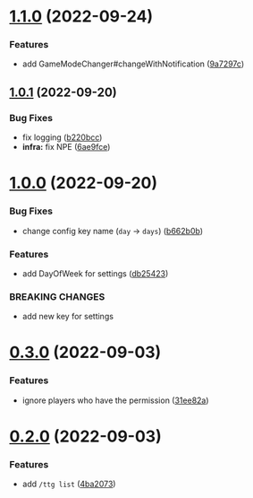 # [1.1.0](https://github.com/GiganticMinecraft/TimeToGo/compare/v1.0.1...v1.1.0) (2022-09-24)


### Features

* add GameModeChanger#changeWithNotification ([9a7297c](https://github.com/GiganticMinecraft/TimeToGo/commit/9a7297c742bbed31c5a288f464a571dff47250c0))



## [1.0.1](https://github.com/GiganticMinecraft/TimeToGo/compare/v1.0.0...v1.0.1) (2022-09-20)


### Bug Fixes

* fix logging ([b220bcc](https://github.com/GiganticMinecraft/TimeToGo/commit/b220bcc9ada771eef5469b8999ecbe2851d8d40f))
* **infra:** fix NPE ([6ae9fce](https://github.com/GiganticMinecraft/TimeToGo/commit/6ae9fcecdc91eff70777bb2c44f6d458d1dcdb5f))



# [1.0.0](https://github.com/GiganticMinecraft/TimeToGo/compare/v0.3.0...v1.0.0) (2022-09-20)


### Bug Fixes

* change config key name (`day` -> `days`) ([b662b0b](https://github.com/GiganticMinecraft/TimeToGo/commit/b662b0bc7c2cba2880e7c75cc8e51e5d04da55f9))


### Features

* add DayOfWeek for settings ([db25423](https://github.com/GiganticMinecraft/TimeToGo/commit/db254237ad50cd9aad5fd17e437ad3ebad7ec256))


### BREAKING CHANGES

* add new key for settings



# [0.3.0](https://github.com/GiganticMinecraft/TimeToGo/compare/v0.2.0...v0.3.0) (2022-09-03)


### Features

* ignore players who have the permission ([31ee82a](https://github.com/GiganticMinecraft/TimeToGo/commit/31ee82a8fc8cb5032bf824baa9fb43d7e00e09d7))



# [0.2.0](https://github.com/GiganticMinecraft/TimeToGo/compare/v0.1.0...v0.2.0) (2022-09-03)


### Features

* add `/ttg list` ([4ba2073](https://github.com/GiganticMinecraft/TimeToGo/commit/4ba20735e901d3283082c4a40b7a7c66ac9fd83b))



